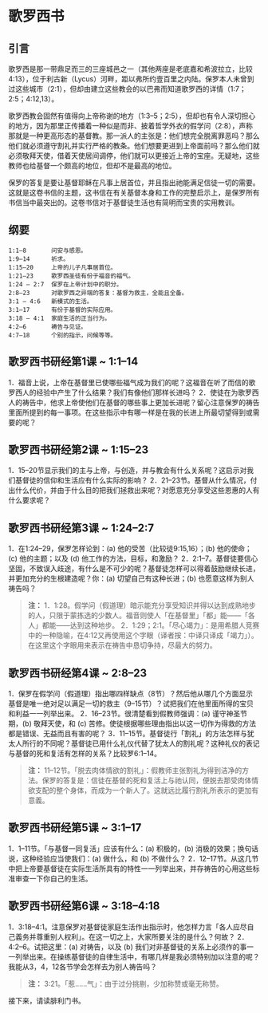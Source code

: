 # 歌罗西书

## 引言

歌罗西是那一带鼎足而三的三座城邑之一（其他两座是老底嘉和希波拉立，比较4:13），位于利古新（Lycus）河畔，距以弗所约壹百里之内陆。保罗本人未曾到过这些城市（2:1），但却由建立这些教会的以巴弗而知道歌罗西的详情（1:7；2:5；4:12,13）。

歌罗西教会固然有值得向上帝称谢的地方（1:3–5；2:5），但却也有令人深切担心的地方，因为那里正传播着一种似是而非、披着哲学外衣的假学问（2:8），声称那就是一种更高形态的基督教。那一派人的主张是：他们想完全脱离罪恶吗？那么他们就必须遵守割礼并实行严格的教条。他们想要更进到上帝面前吗？那么他们就必须敬拜天使，借着天使居间调停，他们就可以更接近上帝的宝座。无疑地，这些教师也给基督一个颇高的地位，但却不是最高的地位。

保罗的答复是要让基督耶稣在凡事上居首位，并且指出祂能满足信徒一切的需要。这就是这卷书信的主题，这书信在有关基督本身和工作的完整启示上，是保罗所有书信当中最突出的。这卷书信对于基督徒生活也有简明而宝贵的实用教训。

## 纲要

	1:1–8       问安与感恩。
	1:9–14      祈求。
	1:15–20     上帝的儿子凡事居首位。
	1:21–23     歌罗西圣徒有份于福音的福气。
	1:24 – 2:7  保罗在上帝计划中的职分。
	2:8–23      对歌罗西之异端的答复：基督为救主，全能且全备。
	3:1 – 4:6   新模式的生活。
	3:1–17      有份于基督的实际应用。
	3:18 – 4:1  家庭生活的正当行为。
	4:2–6       祷告与见证。
	4:7–18      个别的指示，问候等等。

## 歌罗西书研经第1课 ~ 1:1–14

1．福音上说，上帝在基督里已使哪些福气成为我们的呢？这福音在听了而信的歌罗西人的经验中产生了什么结果？我们有像他们那样长进吗？
2．使徒在为歌罗西人的祷告中，他求上帝使他们在基督的哪些事上更加长进呢？留心注意保罗的祷告里面所提到的每一事项。在这些指示中有哪一样是在我的长进上所最切望得到或需要的呢？

## 歌罗西书研经第2课 ~ 1:15–23

1．15–20节显示我们的主与上帝，与创造，并与教会有什么关系呢？这启示对我们基督徒的信仰和生活应有什么实际的影响？
2．21–23节。基督从什么情况，付出什么代价，并由于什么目的把我们拯救出来呢？对愿意充分享受这些恩惠的人有什么要求呢？

## 歌罗西书研经第3课 ~ 1:24–2:7

1．在1:24–29，保罗怎样论到：(a) 他的受苦（比较徒9:15,16）；(b) 他的使命；(c) 他的主题；以及 (d) 他工作的方法，目标，和激励？
2．2:1–7。基督徒要信心坚固，不致误入歧途，有什么是不可少的呢？基督徒怎样可以得着鼓励继续长进，并更加充分的生根建造呢？你：(a) 切望自己有这种长进；(b) 也愿意这样为别人祷告吗？

> **注：**
> 1．1:28。假学问（假道理）暗示能充分享受知识并得以达到成熟地步的人，只限于蒙拣选的少数人。福音则使人「在基督里」「都」能——「各人」都能——达到这种地步。
> 2．1:29；2:1。「尽心竭力」：是用希腊人竞赛中的一种隐喻，在4:12又再使用这个字眼（译者按：中译只译成「竭力」）。在这里这个字眼用来表示在祷告中恳切争持，尽最大的努力。

## 歌罗西书研经第4课 ~ 2:8–23

1．保罗在假学问（假道理）指出哪四样缺点（8节）？然后他从哪几个方面显示基督是唯一绝对足以满足一切的救主（9–15节）？试把我们在他里面所得的宝贝和利益一一列举出来。
2．16–23节。很清楚看到假教师强调：(a) 谨守神圣节期，(b) 敬拜天使，和 (c) 苦修。使徒根据哪些理由指出以这一切作为得救的方法都是错误、无益而且有害的呢？
3．11–15节。基督徒行「割礼」的方法怎样与犹太人所行的不同呢？基督徒已用什么礼仪代替了犹太人的割礼呢？这种礼仪的表记与基督的死和复活有怎样的关系？比较罗6:1–14。

> **注：** 11–12节。「脱去肉体情欲的割礼」：假教师主张割礼为得到洁净的方法。保罗的答复是：信徒在基督的死和复活上与祂认同，便脱去那受肉体情欲支配的整个身体，而成为一个新人了。这就远比履行割礼所表示的更加有意義。

## 歌罗西书研经第5课 ~ 3:1–17

1．1–11节。「与基督一同复活」应该有什么：(a) 积极的，(b) 消极的效果；换句话说，这种经验应当使我们：(a) 做什么，和 (b) 不做什么？
2．12–17节。从这几节中把上帝要基督徒在实际生活所具有的特性一一列举出来，并存祷告的心用这些标准审查一下你自己的生活。

## 歌罗西书研经第6课 ~ 3:18–4:18

1．3:18–4:1。注意保罗对基督徒家庭生活作出指示时，他怎样力言「各人应尽自己義务并尊重别人权利」。在这一切之上，大家所要关注的是什么？何故？
2．4:2–6。试把这里：(a) 对祷告，以及 (b) 我们对非基督徒的关系上必须作的事一一列举出来。在操练基督徒的自律生活中，有哪几样是我必须特别加以注意的呢？我能从3，4，12各节学会怎样去为别人祷告吗？

> **注：** 3:21。「惹……气」：由于过分挑剔，少加称赞或毫无称赞。

接下来，请读腓利门书。